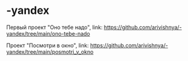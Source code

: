 # -yandex
Первый проект "Оно тебе надо", link: https://github.com/arivishnya/-yandex/tree/main/ono-tebe-nado

Проект "Посмотри в окно", link: https://github.com/arivishnya/-yandex/tree/main/posmotri_v_okno
